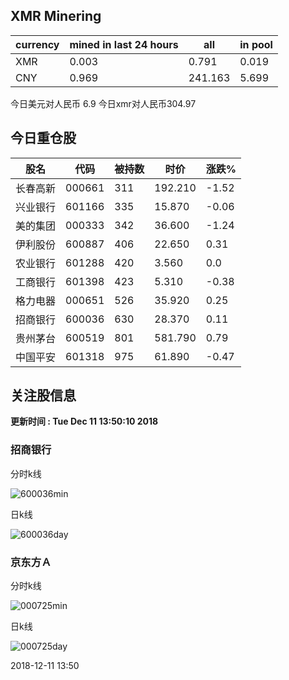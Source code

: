 ## XMR Minering

|currency|mined in last 24 hours|all|in pool|
|---|---|---|---|
|XMR|0.003|0.791|0.019|
|CNY|0.969|241.163|5.699|

今日美元对人民币 6.9	今日xmr对人民币304.97


## 今日重仓股 

|股名|代码|被持数|时价|涨跌%|
|---|---|---|---|---|
|长春高新|000661|311|192.210|-1.52|
|兴业银行|601166|335|15.870|-0.06|
|美的集团|000333|342|36.600|-1.24|
|伊利股份|600887|406|22.650|0.31|
|农业银行|601288|420|3.560|0.0|
|工商银行|601398|423|5.310|-0.38|
|格力电器|000651|526|35.920|0.25|
|招商银行|600036|630|28.370|0.11|
|贵州茅台|600519|801|581.790|0.79|
|中国平安|601318|975|61.890|-0.47|

## 关注股信息
**更新时间 : Tue Dec 11 13:50:10 2018**
### 招商银行 
分时k线

![600036min](http://image.sinajs.cn/newchart/min/n/sh600036.gif)

日k线

![600036day](http://image.sinajs.cn/newchart/daily/n/sh600036.gif)

### 京东方Ａ 
分时k线

![000725min](http://image.sinajs.cn/newchart/min/n/sz000725.gif)

日k线

![000725day](http://image.sinajs.cn/newchart/daily/n/sz000725.gif)

2018-12-11 13:50